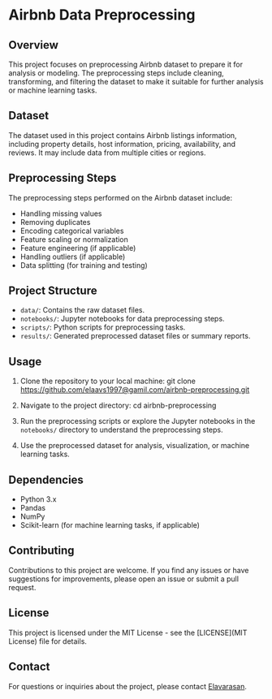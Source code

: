 # Airbnb Data Preprocessing

## Overview
This project focuses on preprocessing Airbnb dataset to prepare it for analysis or modeling. The preprocessing steps include cleaning, transforming, and filtering the dataset to make it suitable for further analysis or machine learning tasks.

## Dataset
The dataset used in this project contains Airbnb listings information, including property details, host information, pricing, availability, and reviews. It may include data from multiple cities or regions.

## Preprocessing Steps
The preprocessing steps performed on the Airbnb dataset include:
- Handling missing values
- Removing duplicates
- Encoding categorical variables
- Feature scaling or normalization
- Feature engineering (if applicable)
- Handling outliers (if applicable)
- Data splitting (for training and testing)

## Project Structure
- `data/`: Contains the raw dataset files.
- `notebooks/`: Jupyter notebooks for data preprocessing steps.
- `scripts/`: Python scripts for preprocessing tasks.
- `results/`: Generated preprocessed dataset files or summary reports.

## Usage
1. Clone the repository to your local machine:
git clone https://github.com/elaavs1997@gamil.com/airbnb-preprocessing.git
2. Navigate to the project directory:
 cd airbnb-preprocessing
3. Run the preprocessing scripts or explore the Jupyter notebooks in the `notebooks/` directory to understand the preprocessing steps.

4. Use the preprocessed dataset for analysis, visualization, or machine learning tasks.

## Dependencies
- Python 3.x
- Pandas
- NumPy
- Scikit-learn (for machine learning tasks, if applicable)

## Contributing
Contributions to this project are welcome. If you find any issues or have suggestions for improvements, please open an issue or submit a pull request.

## License
This project is licensed under the MIT License - see the [LICENSE](MIT License) file for details.

## Contact
For questions or inquiries about the project, please contact [Elavarasan](elaavs1997@gmail.com).
